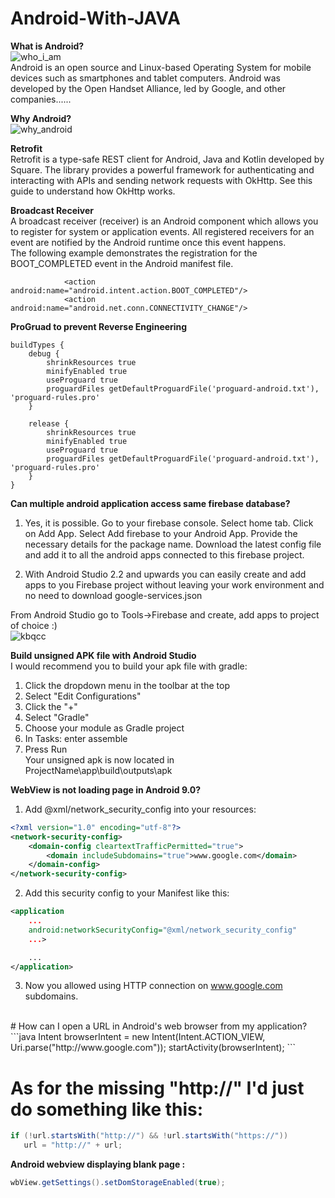 # Android-With-JAVA
**What is Android?**</br>
![who_i_am](https://user-images.githubusercontent.com/26745548/40565733-7d8cdf32-608f-11e8-94d8-626f6be5a160.jpg)</br>
Android is an open source and Linux-based Operating System for mobile devices such as smartphones and tablet computers. Android was developed by the Open Handset Alliance, led by Google, and other companies......

**Why Android?**</br>
![why_android](https://user-images.githubusercontent.com/26745548/40565682-4b3b888a-608f-11e8-864c-aeb5826efecb.jpg)

**Retrofit**</br>
Retrofit is a type-safe REST client for Android, Java and Kotlin developed by Square. The library provides a powerful framework for authenticating and interacting with APIs and sending network requests with OkHttp. See this guide to understand how OkHttp works.

**Broadcast Receiver**</br>
A broadcast receiver (receiver) is an Android component which allows you to register for system or application events. All registered  receivers for an event are notified by the Android runtime once this event happens.</br>
The following example demonstrates the registration for the BOOT_COMPLETED event in the Android manifest file.</br>

                <action android:name="android.intent.action.BOOT_COMPLETED"/>
                <action android:name="android.net.conn.CONNECTIVITY_CHANGE"/>


**ProGruad to prevent Reverse Engineering**</br>

    buildTypes {
        debug {
            shrinkResources true
            minifyEnabled true
            useProguard true
            proguardFiles getDefaultProguardFile('proguard-android.txt'), 'proguard-rules.pro'
        }

        release {
            shrinkResources true
            minifyEnabled true
            useProguard true
            proguardFiles getDefaultProguardFile('proguard-android.txt'), 'proguard-rules.pro'
        }
    }
**Can multiple android application access same firebase database?**</br>

1. Yes, it is possible. Go to your firebase console. Select home tab. Click on Add App. Select Add firebase to your Android App. Provide the necessary details for the package name. Download the latest config file and add it to all the android apps connected to this firebase project.</br>
    
2. With Android Studio 2.2 and upwards you can easily create and add apps to you Firebase project without leaving your work environment and no need to download google-services.json</br>

From Android Studio go to Tools->Firebase and create, add apps to project of choice :)</br>
![kbqcc](https://user-images.githubusercontent.com/26745548/53359981-8efa7b00-395e-11e9-9f1a-7d9fdaeeb2cf.png) </br>

**Build unsigned APK file with Android Studio**</br>
I would recommend you to build your apk file with gradle:</br>

1. Click the dropdown menu in the toolbar at the top</br>
2. Select "Edit Configurations"</br>
3. Click the "+"</br>
4. Select "Gradle"</br>
4. Choose your module as Gradle project</br>
6. In Tasks: enter assemble</br>
7. Press Run</br>
Your unsigned apk is now located in</br>
ProjectName\app\build\outputs\apk</br>

**WebView is not loading page in Android 9.0?**</br>
1. Add @xml/network_security_config into your resources:</br>
```xml
<?xml version="1.0" encoding="utf-8"?>
<network-security-config>
    <domain-config cleartextTrafficPermitted="true">
        <domain includeSubdomains="true">www.google.com</domain>
    </domain-config>
</network-security-config>
```
2. Add this security config to your Manifest like this:</br>
```xml
<application
    ...
    android:networkSecurityConfig="@xml/network_security_config"
    ...>

    ...
</application>
```
3. Now you allowed using HTTP connection on www.google.com subdomains.</br>

</br>
# How can I open a URL in Android's web browser from my application? </br>
```java
Intent browserIntent = new Intent(Intent.ACTION_VIEW, Uri.parse("http://www.google.com"));
startActivity(browserIntent);
```

# As for the missing "http://" I'd just do something like this:</br>

```java
if (!url.startsWith("http://") && !url.startsWith("https://"))
   url = "http://" + url;
   ```
**Android webview displaying blank page :**</br>

```java
wbView.getSettings().setDomStorageEnabled(true);
   ```

